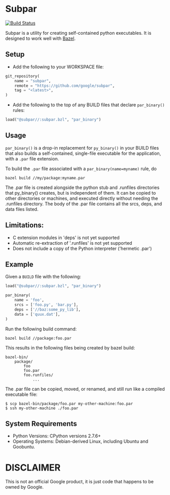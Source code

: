# Subpar

[![Build Status](https://travis-ci.org/google/subpar.svg?branch=master)](https://travis-ci.org/google/subpar)

Subpar is a utility for creating self-contained python executables.  It is
designed to work well with [Bazel](https://bazel.build/).

## Setup

* Add the following to your WORKSPACE file:

```python
git_repository(
    name = "subpar",
    remote = "https://github.com/google/subpar",
    tag = "<latest>",
)
```

* Add the following to the top of any BUILD files that declare `par_binary()`
  rules:

```python
load("@subpar//:subpar.bzl", "par_binary")
```

## Usage

`par_binary()` is a drop-in replacement for `py_binary()` in your BUILD files
that also builds a self-contained, single-file executable for the application,
with a `.par` file extension.

To build the `.par` file associated with a `par_binary(name=myname)` rule, do

``` shell
bazel build //my/package:myname.par
```

The .par file is created alongside the python stub and .runfiles
directories that py_binary() creates, but is independent of them.
It can be copied to other directories or machines, and executed
directly without needing the .runfiles directory. The body of the
.par file contains all the srcs, deps, and data files listed.

## Limitations:

* C extension modules in 'deps' is not yet supported
* Automatic re-extraction of '.runfiles' is not yet supported
* Does not include a copy of the Python interpreter ('hermetic .par')

## Example

Given a `BUILD` file with the following:

```python
load("@subpar//:subpar.bzl", "par_binary")

par_binary(
    name = 'foo',
    srcs = ['foo.py', 'bar.py'],
    deps = ['//baz:some_py_lib'],
    data = ['quux.dat'],
)
```

Run the following build command:

``` shell
bazel build //package:foo.par
```

This results in the following files being created by bazel build:

```
bazel-bin/
    package/
        foo
        foo.par
        foo.runfiles/
            ...
```

The .par file can be copied, moved, or renamed, and still run like a
compiled executable file:

```
$ scp bazel-bin/package/foo.par my-other-machine:foo.par
$ ssh my-other-machine ./foo.par
```

## System Requirements

* Python Versions: CPython versions 2.7.6+
* Operating Systems: Debian-derived Linux, including Ubuntu and Goobuntu.

# DISCLAIMER

This is not an official Google product, it is just code that happens
to be owned by Google.
